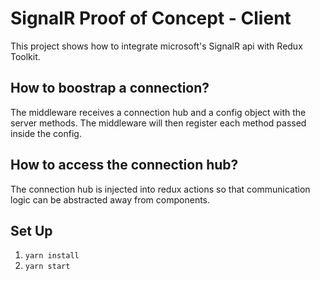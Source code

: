 # SignalR Proof of Concept - Client

This project shows how to integrate microsoft's SignalR api with Redux Toolkit.

## How to boostrap a connection?

The middleware receives a connection hub and a config object with the server methods.
The middleware will then register each method passed inside the config.

## How to access the connection hub?

The connection hub is injected into redux actions so that communication logic can be abstracted away from components.


## Set Up
1. `yarn install`
2. `yarn start`
